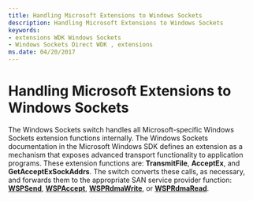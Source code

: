 ```yaml
---
title: Handling Microsoft Extensions to Windows Sockets
description: Handling Microsoft Extensions to Windows Sockets
keywords:
- extensions WDK Windows Sockets
- Windows Sockets Direct WDK , extensions
ms.date: 04/20/2017
---
```


# Handling Microsoft Extensions to Windows Sockets





The Windows Sockets switch handles all Microsoft-specific Windows Sockets extension functions internally. The Windows Sockets documentation in the Microsoft Windows SDK defines an extension as a mechanism that exposes advanced transport functionality to application programs. These extension functions are: **TransmitFile**, **AcceptEx**, and **GetAcceptExSockAddrs**. The switch converts these calls, as necessary, and forwards them to the appropriate SAN service provider function: [**WSPSend**](/previous-versions/windows/hardware/network/ff566316(v=vs.85)), [**WSPAccept**](/previous-versions/windows/hardware/network/ff566266(v=vs.85)), [**WSPRdmaWrite**](/previous-versions/windows/hardware/network/ff566306(v=vs.85)), or [**WSPRdmaRead**](/previous-versions/windows/hardware/network/ff566304(v=vs.85)).

 


